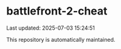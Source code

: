 # battlefront-2-cheat

Last updated: 2025-07-03 15:24:51

This repository is automatically maintained.
